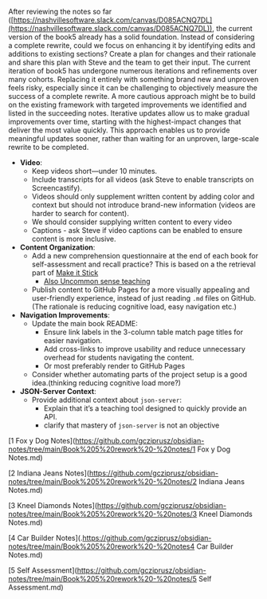 After reviewing the notes so far ([https://nashvillesoftware.slack.com/canvas/D085ACNQ7DL](https://nashvillesoftware.slack.com/canvas/D085ACNQ7DL)), the current version of the book5 already has a solid foundation. Instead of considering a complete rewrite, could we focus on enhancing it by identifying edits and additions to existing sections? Create a plan for changes and  their rationale and share this plan with Steve and the team to get their input. The current iteration of book5 has undergone numerous iterations and refinements over many cohorts. Replacing it entirely with something brand new and unproven feels risky, especially since it can be challenging to objectively measure the success of a complete rewrite. A more cautious approach might be to build on the existing framework with targeted improvements we identified and listed in the succeeding notes. Iterative updates allow us to make gradual improvements over time, starting with the highest-impact changes that deliver the most value quickly. This approach enables us to provide meaningful updates sooner, rather than waiting for an unproven, large-scale rewrite to be completed.

- **Video**:
    - Keep videos short—under 10 minutes.
    - Include transcripts for all videos (ask Steve to enable transcripts on Screencastify).
    - Videos should only supplement written content by adding color and context but should not introduce brand-new information (videos are harder to search for content).
    - We should consider supplying written content to every video
    - Captions  - ask Steve if video captions can be enabled to ensure content is more inclusive.
- **Content Organization**:
    - Add a new comprehension questionnaire at the end of each book for self-assessment and recall practice? This is based on a the retrieval part of [Make it Stick](https://www.youtube.com/watch?v=mJJCfvBqlHk)
		- [Also Uncommon sense teaching](https://www.youtube.com/watch?v=MwgWnuSlybY)
    - Publish content to GitHub Pages for a more visually appealing and user-friendly experience, instead of just reading `.md` files on GitHub. (The rationale is reducing cognitive load, easy navigation etc.)
- **Navigation Improvements**:
    - Update the main book README:
        - Ensure link labels in the 3-column table match page titles for easier navigation.
        - Add cross-links to improve usability and reduce unnecessary overhead for students navigating the content. 
        - Or most preferably render to GitHub Pages 
	- Consider whether automating parts of the project setup is a good idea.(thinking reducing cognitive load more?)
- **JSON-Server Context**:
    - Provide additional context about `json-server`:
        - Explain that it’s a teaching tool designed to quickly provide an API.
        - clarify that mastery of `json-server` is not an objective


[1 Fox y Dog Notes](https://github.com/gcziprusz/obsidian-notes/tree/main/Book%205%20rework%20-%20notes/1 Fox y Dog Notes.md)

[2 Indiana Jeans Notes](https://github.com/gcziprusz/obsidian-notes/tree/main/Book%205%20rework%20-%20notes/2 Indiana Jeans Notes.md)

[3 Kneel Diamonds Notes](https://github.com/gcziprusz/obsidian-notes/tree/main/Book%205%20rework%20-%20notes/3 Kneel Diamonds Notes.md)

[4 Car Builder Notes](.https://github.com/gcziprusz/obsidian-notes/tree/main/Book%205%20rework%20-%20notes4 Car Builder Notes.md)

[5 Self Assessment](https://github.com/gcziprusz/obsidian-notes/tree/main/Book%205%20rework%20-%20notes/5 Self Assessment.md)
